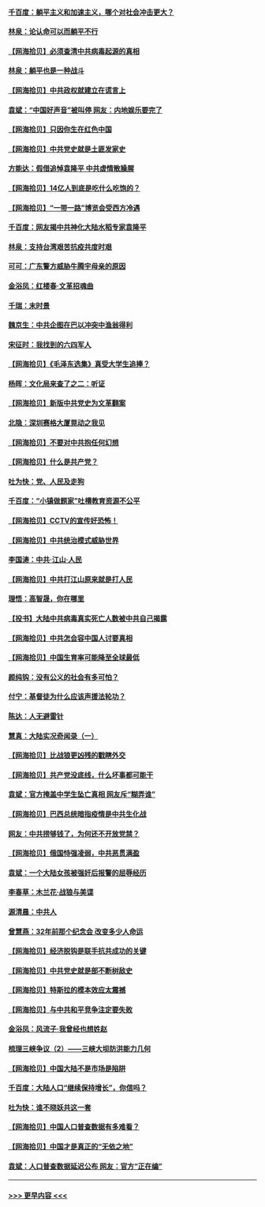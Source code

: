 #### [千百度：躺平主义和加速主义，哪个对社会冲击更大？](../pages/nsc993/n12985512.md?t=05302001) 
#### [林泉：论认命可以而躺平不行](../pages/nsc993/n12985505.md?t=05302001) 
#### [【网海拾贝】必须查清中共病毒起源的真相](../pages/nsc993/n12984276.md?t=05302001) 
#### [林泉：躺平也是一种战斗](../pages/nsc993/n12984194.md?t=05302001) 
#### [【网海拾贝】中共政权就建立在谎言上](../pages/nsc993/n12981880.md?t=05302001) 
#### [袁斌：“中国好声音”被叫停 网友：内地娱乐要完了](../pages/nsc993/n12981826.md?t=05302001) 
#### [【网海拾贝】只因你生在红色中国](../pages/nsc993/n12979096.md?t=05302001) 
#### [【网海拾贝】中共党史就是土匪发家史](../pages/nsc993/n12976478.md?t=05302001) 
#### [方能达：假借追悼袁隆平 中共虚情散臊腥](../pages/nsc993/n12976396.md?t=05302001) 
#### [【网海拾贝】14亿人到底是吃什么吃饱的？](../pages/nsc993/n12974125.md?t=05302001) 
#### [【网海拾贝】“一带一路”博览会受西方冷遇](../pages/nsc993/n12971787.md?t=05302001) 
#### [千百度：网友揭中共神化大陆水稻专家袁隆平](../pages/nsc993/n12971733.md?t=05302001) 
#### [林泉：支持台湾艰苦抗疫共度时艰](../pages/nsc993/n12971350.md?t=05302001) 
#### [可可：广东警方威胁牛腾宇母亲的原因](../pages/nsc993/n12971100.md?t=05302001) 
#### [金浴凤：红楼春·文革招魂曲](../pages/nsc993/n12970354.md?t=05302001) 
#### [千瑞：末时景](../pages/nsc993/n12970337.md?t=05302001) 
#### [魏京生：中共企图在巴以冲突中渔翁得利](../pages/nsc993/n12970286.md?t=05302001) 
#### [宋征时：我找到的六四军人](../pages/nsc993/n12970213.md?t=05302001) 
#### [【网海拾贝】《毛泽东选集》真受大学生追捧？](../pages/nsc993/n12968779.md?t=05302001) 
#### [杨晖：文化局来查了之二：听证](../pages/nsc993/n12966528.md?t=05302001) 
#### [【网海拾贝】新版中共党史为文革翻案](../pages/nsc993/n12967526.md?t=05302001) 
#### [北隐：深圳赛格大厦晃动之我见](../pages/nsc993/n12967393.md?t=05302001) 
#### [【网海拾贝】不要对中共抱任何幻想](../pages/nsc993/n12965222.md?t=05302001) 
#### [【网海拾贝】什么是共产党？](../pages/nsc993/n12962781.md?t=05302001) 
#### [吐为快：党、人民及走狗](../pages/nsc993/n12962747.md?t=05302001) 
#### [千百度：“小镇做题家”吐槽教育资源不公平](../pages/nsc993/n12962705.md?t=05302001) 
#### [【网海拾贝】CCTV的宣传好恐怖！](../pages/nsc993/n12959984.md?t=05302001) 
#### [【网海拾贝】中共统治模式威胁世界](../pages/nsc993/n12957622.md?t=05302001) 
#### [李国涛：中共‧江山‧人民](../pages/nsc993/n12957502.md?t=05302001) 
#### [【网海拾贝】中共打江山原来就是打人民](../pages/nsc993/n12954345.md?t=05302001) 
#### [理悟：高智晟，你在哪里](../pages/nsc993/n12953115.md?t=05302001) 
#### [【投书】大陆中共病毒真实死亡人数被中共自己揭露](../pages/nsc993/n12953050.md?t=05302001) 
#### [【网海拾贝】中共怎会容中国人讨要真相](../pages/nsc993/n12952161.md?t=05302001) 
#### [【网海拾贝】中国生育率可能降至全球最低](../pages/nsc993/n12948793.md?t=05302001) 
#### [颜纯钩：没有公义的社会有多可怕？](../pages/nsc993/n12947626.md?t=05302001) 
#### [付宁：基督徒为什么应该声援法轮功？](../pages/nsc993/n12947233.md?t=05302001) 
#### [陈达：人无避雷针](../pages/nsc993/n12947098.md?t=05302001) 
#### [慧真：大陆实况奇闻录（一）](../pages/nsc993/n12945811.md?t=05302001) 
#### [【网海拾贝】比战狼更凶残的戳瞎外交](../pages/nsc993/n12945717.md?t=05302001) 
#### [【网海拾贝】共产党没底线，什么坏事都可能干](../pages/nsc993/n12942090.md?t=05302001) 
#### [袁斌：官方掩盖中学生坠亡真相 网友斥“糊弄谁”](../pages/nsc993/n12942029.md?t=05302001) 
#### [【网海拾贝】巴西总统暗指疫情是中共生化战](../pages/nsc993/n12938999.md?t=05302001) 
#### [网友：中共捞够钱了，为何还不开放党禁？](../pages/nsc993/n12938952.md?t=05302001) 
#### [【网海拾贝】俄国恃强凌弱，中共恶贯满盈](../pages/nsc993/n12936626.md?t=05302001) 
#### [袁斌：一个大陆女孩被强奸后报警的屈辱经历](../pages/nsc993/n12936547.md?t=05302001) 
#### [李春草：木兰花·战狼与美谍](../pages/nsc993/n12935995.md?t=05302001) 
#### [源清晨：中共人](../pages/nsc993/n12935589.md?t=05302001) 
#### [曾慧燕：32年前那个纪念会 改变多少人命运](../pages/nsc993/n12934233.md?t=05302001) 
#### [【网海拾贝】经济脱钩是联手抗共成功的关键](../pages/nsc993/n12934176.md?t=05302001) 
#### [【网海拾贝】中共党史就是部不断树敌史](../pages/nsc993/n12932844.md?t=05302001) 
#### [【网海拾贝】特斯拉的模本效应太震撼](../pages/nsc993/n12925626.md?t=05302001) 
#### [【网海拾贝】与中共和平竞争注定要失败](../pages/nsc993/n12923326.md?t=05302001) 
#### [金浴凤：风流子‧我曾经也想姓赵](../pages/nsc993/n12920911.md?t=05302001) 
#### [梳理三峡争议（2）——三峡大坝防洪能力几何](../pages/nsc993/n12920173.md?t=05302001) 
#### [【网海拾贝】中国大陆不是市场是陷阱](../pages/nsc993/n12920143.md?t=05302001) 
#### [千百度：大陆人口“继续保持增长”，你信吗？](../pages/nsc993/n12918946.md?t=05302001) 
#### [吐为快：谁不晓妖共这一套](../pages/nsc993/n12918941.md?t=05302001) 
#### [【网海拾贝】中国人口普查数据有多难看？](../pages/nsc993/n12917822.md?t=05302001) 
#### [【网海拾贝】中国才是真正的“无依之地”](../pages/nsc993/n12915845.md?t=05302001) 
#### [袁斌：人口普查数据延迟公布 网友：官方“正在编”](../pages/nsc993/n12915748.md?t=05302001) 

----
#### [ >>> 更早内容 <<< ](../indexes/nsc993-earlier.md)
